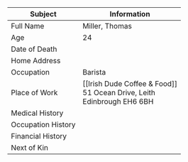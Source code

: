 | Subject            | Information                                                                 |
| ------------------ | --------------------------------------------------------------------------- |
| Full Name          | Miller, Thomas                                                              |
| Age                | 24                                                                          |
| Date of Death      |                                                                             |
| Home Address       |                                                                             |
| Occupation         | Barista                                                                     |
| Place of Work      | [[Irish Dude Coffee & Food]]<br>51 Ocean Drive, Leith<br>Edinbrough EH6 6BH |
| Medical History    |                                                                             |
| Occupation History |                                                                             |
| Financial History  |                                                                             |
| Next of Kin        |                                                                             |
